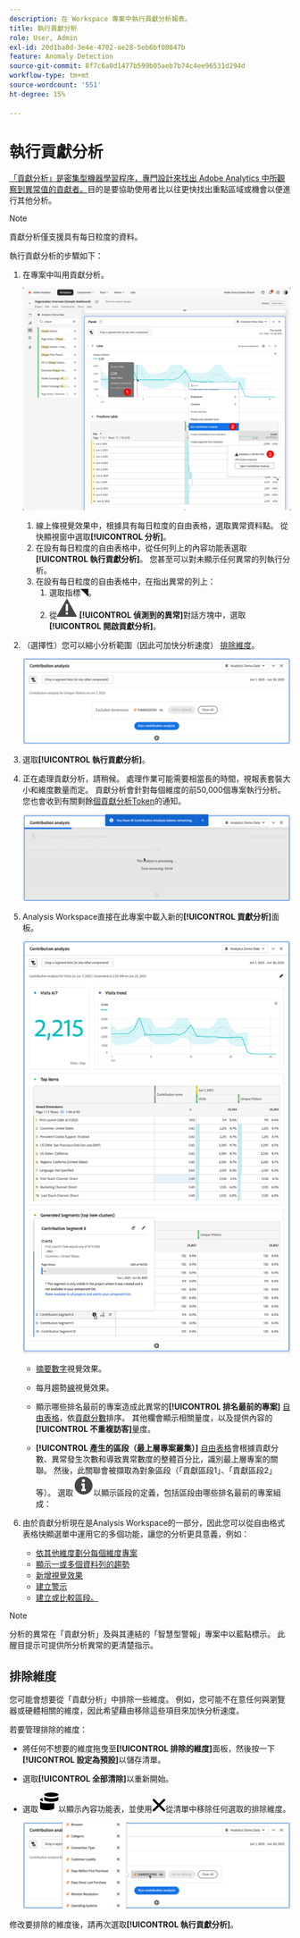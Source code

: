 ```yaml
---
description: 在 Workspace 專案中執行貢獻分析報表。
title: 執行貢獻分析
role: User, Admin
exl-id: 20d1ba8d-3e4e-4702-ae28-5eb6bf00847b
feature: Anomaly Detection
source-git-commit: 8f7c6a0d1477b599b05aeb7b74c4ee96531d294d
workflow-type: tm+mt
source-wordcount: '551'
ht-degree: 15%

---
```


# 執行貢獻分析

[「貢獻分析」是密集型機器學習程序，專門設計來找出 Adobe Analytics 中所觀察到異常值的貢獻者。](/help/analyze/analysis-workspace/c-anomaly-detection/anomaly-detection.md#contribution-analysis)目的是要協助使用者比以往更快找出重點區域或機會以便進行其他分析。

>[!NOTE]
>
>貢獻分析僅支援具有每日粒度的資料。

執行貢獻分析的步驟如下：

1. 在專案中叫用貢獻分析。

   ![執行貢獻分析](assets/run-contribution-analysis.png)

   1. 線上條視覺效果中，根據具有每日粒度的自由表格，選取異常資料點。 從快顯視窗中選取&#x200B;**[!UICONTROL 分析]**。
   1. 在設有每日粒度的自由表格中，從任何列上的內容功能表選取&#x200B;**[!UICONTROL 執行貢獻分析]**。 您甚至可以對未顯示任何異常的列執行分析。
   1. 在設有每日粒度的自由表格中，在指出異常的列上：
      1. 選取指標◥。
      1. 從![警示](/help/assets/icons/Alert.svg) **[!UICONTROL 偵測到的異常]**&#x200B;對話方塊中，選取&#x200B;**[!UICONTROL 開啟貢獻分析]**。



1. （選擇性）您可以縮小分析範圍（因此可加快分析速度） [排除維度](#exclude-dimensions)。

   ![排除貢獻分析中的維度](assets/excluding-dimensions.png)

1. 選取&#x200B;**[!UICONTROL 執行貢獻分析]**。

1. 正在處理貢獻分析，請稍候。 處理作業可能需要相當長的時間，視報表套裝大小和維度數量而定。 貢獻分析會針對每個維度的前50,000個專案執行分析。 您也會收到有關剩餘[個貢獻分析Token](anomaly-detection.md#contribution-analysis-tokens)的通知。

   ![貢獻分析正在執行](assets/contribution-analysis-executing.png)

1. Analysis Workspace直接在此專案中載入新的&#x200B;**[!UICONTROL 貢獻分析]**&#x200B;面板。

   ![貢獻分析面板](assets/contribution-analysis.png)

   * [摘要數字](/help/analyze/analysis-workspace/visualizations/summary-number-change.md)視覺效果。
   * 每月趨勢[線](/help/analyze/analysis-workspace/visualizations/line.md)視覺效果。
   * 顯示哪些排名最前的專案造成此異常的&#x200B;**[!UICONTROL 排名最前的專案]** [自由表格](/help/analyze/analysis-workspace/visualizations/freeform-table/freeform-table.md)，依[貢獻分數](/help/analyze/analysis-workspace/c-anomaly-detection/anomaly-detection.md#contribution-analysis)排序。 其他欄會顯示相關量度，以及提供內容的&#x200B;**[!UICONTROL 不重複訪客]**&#x200B;量度。

   * **[!UICONTROL 產生的區段（最上層專案叢集）]** [自由表格](/help/analyze/analysis-workspace/visualizations/freeform-table/freeform-table.md)會根據貢獻分數、異常發生次數和導致異常數度的整體百分比，識別最上層專案的關聯。 然後，此關聯會被擷取為對象區段（「貢獻區段1」、「貢獻區段2」等）。 選取![資訊](/help/assets/icons/Info.svg)以顯示區段的定義，包括區段由哪些排名最前的專案組成：


1. 由於貢獻分析現在是Analysis Workspace的一部分，因此您可以從自由格式表格快顯選單中運用它的多個功能，讓您的分析更具意義，例如：

   * [依其他維度劃分每個維度專案](/help/analyze/analysis-workspace/components/dimensions/t-breakdown-fa.md)
   * [顯示一或多個資料列的趨勢](/help/analyze/analysis-workspace/home.md#section_34930C967C104C2B9092BA8DCF2BF81A)
   * [新增視覺效果](/help/analyze/analysis-workspace/visualizations/freeform-analysis-visualizations.md)
   * [建立警示](/help/components/c-alerts/intellligent-alerts.md)
   * [建立或比較區段。](/help/analyze/analysis-workspace/c-panels/c-segment-comparison/segment-comparison.md)

>[!NOTE]
>
>分析的異常在「貢獻分析」及與其連結的「智慧型警報」專案中以藍點標示。 此醒目提示可提供所分析異常的更清楚指示。


## 排除維度

您可能會想要從「貢獻分析」中排除一些維度。 例如，您可能不在意任何與瀏覽器或硬體相關的維度，因此希望藉由移除這些項目來加快分析速度。

若要管理排除的維度：

* 將任何不想要的維度拖曳至&#x200B;**[!UICONTROL 排除的維度]**&#x200B;面板，然後按一下&#x200B;**[!UICONTROL 設定為預設]**&#x200B;以儲存清單。

* 選取&#x200B;**[!UICONTROL 全部清除]**&#x200B;以重新開始。

* 選取![維度](/help/assets/icons/Dimensions.svg)以顯示內容功能表，並使用![CrossSize400](/help/assets/icons/CrossSize400.svg)從清單中移除任何選取的排除維度。

  ![](assets/excluded-dimensions-list.png)

修改要排除的維度後，請再次選取&#x200B;**[!UICONTROL 執行貢獻分析]**。

